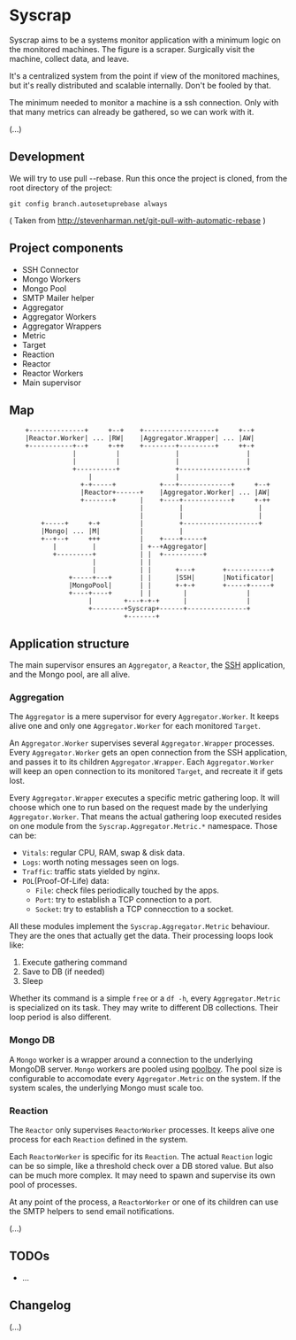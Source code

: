 # Syscrap

Syscrap aims to be a systems monitor application with a minimum logic on the
monitored machines. The figure is a scraper. Surgically visit the machine,
collect data, and leave.

It's a centralized system from the point if view of the monitored machines, but
it's really distributed and scalable internally. Don't be fooled by that.

The minimum needed to monitor a machine is a ssh connection. Only with that
many metrics can already be gathered, so we can work with it.

(...)


## Development

We will try to use pull --rebase.
Run this once the project is cloned, from the root directory of the project:

```
git config branch.autosetuprebase always
```
( Taken from http://stevenharman.net/git-pull-with-automatic-rebase )


## Project components

* SSH Connector
* Mongo Workers
* Mongo Pool
* SMTP Mailer helper
* Aggregator
* Aggregator Workers
* Aggregator Wrappers
* Metric
* Target
* Reaction
* Reactor
* Reactor Workers
* Main supervisor


## Map

```
    +--------------+     +--+    +------------------+     +--+
    |Reactor.Worker| ... |RW|    |Aggregator.Wrapper| ... |AW|
    +-----------+--+     +-++    +--------+---------+     ++-+
                |          |              |                 |
                |          |              |                 |
                +----------+              +-----------------+
                    |                     |
                  +-+-----+           +---+-------------+     +--+
                  |Reactor+------+    |Aggregator.Worker| ... |AW|
                  +-------+      |    +----+------------+     +-++
                                 |         |                   |
                                 |         |                   |
        +-----+     +-+          |         +-------------------+
        |Mongo| ... |M|          |         |
        +--+--+     +++          |    +----+-----+
           |         |           | +--+Aggregator|
           +---------+           | |  +----------+
                     |           | |
                     |           | |      +---+       +-----------+
               +-----+---+       | |      |SSH|       |Notificator|
               |MongoPool|       | |      +-+-+       +-----+-----+
               +----+----+       | |        |               |
                    |        +---+-+-+      |               |
                    +--------+Syscrap+------+---------------+
                             +-------+

```

## Application structure

The main supervisor ensures an `Aggregator`, a `Reactor`, the
[SSH](http://www.erlang.org/doc/man/ssh.html) application, and the Mongo pool,
are all alive.


### Aggregation

The `Aggregator` is a mere supervisor for every `Aggregator.Worker`. It keeps
alive one and only one `Aggregator.Worker` for each monitored `Target`.

An `Aggregator.Worker` supervises several `Aggregator.Wrapper` processes. Every
`Aggregator.Worker` gets an open connection from the SSH application, and passes
it to its children `Aggregator.Wrapper`. Each `Aggregator.Worker` will keep
an open connection to its monitored `Target`, and recreate it if gets lost.

Every `Aggregator.Wrapper` executes a specific metric gathering loop. It will
choose which one to run based on the request made by the underlying
`Aggregator.Worker`. That means the actual gathering loop executed resides
on one module from the `Syscrap.Aggregator.Metric.*` namespace. Those can be:

* `Vitals`: regular CPU, RAM, swap & disk data.
* `Logs`: worth noting messages seen on logs.
* `Traffic`: traffic stats yielded by nginx.
* `POL`(Proof-Of-Life) data:
  * `File`: check files periodically touched by the apps.
  * `Port`: try to establish a TCP connection to a port.
  * `Socket`: try to establish a TCP connecction to a socket.

All these modules implement the `Syscrap.Aggregator.Metric` behaviour. They are
the ones that actually get the data. Their processing loops look like:

1. Execute gathering command
2. Save to DB (if needed)
3. Sleep

Whether its command is a simple `free` or a `df -h`, every `Aggregator.Metric` is
specialized on its task. They may write to different DB collections. Their loop
period is also different.


### Mongo DB

A `Mongo` worker is a wrapper around a connection to the underlying MongoDB
server. `Mongo` workers are pooled using
[poolboy](https://github.com/devinus/poolboy). The pool size is configurable
to accomodate every `Aggregator.Metric` on the system. If the system scales, the
underlying Mongo must scale too.


### Reaction

The `Reactor` only supervises `ReactorWorker` processes. It keeps alive one
process for each `Reaction` defined in the system.

Each `ReactorWorker` is specific for its `Reaction`. The actual `Reaction`
logic can be so simple, like a threshold check over a DB stored value. But also
can be much more complex. It may need to spawn and supervise its own pool of
processes.

At any point of the process, a `ReactorWorker` or one of its children can use
the SMTP helpers to send email notifications.

(...)


## TODOs

* ...


## Changelog

(...)
